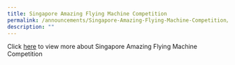 ```yaml
---
title: Singapore Amazing Flying Machine Competition
permalink: /announcements/Singapore-Amazing-Flying-Machine-Competition/
description: ""
---
```

Click [here](/files/Singapore%20Amazing%20Flying%20Machine%20Competition%20news%20NV%20website%20vetted.pdf) to view more about Singapore Amazing Flying Machine Competition